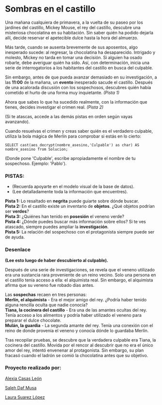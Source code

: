 <h1>Sombras en el castillo</h1>

Una mañana cualquiera de primavera, a la vuelta de su paseo por los jardines del castillo, Mickey Mouse, el rey del castillo, descubre una misteriosa chocolatina en su habitación. Sin saber quién ha podido dejarla allí, decide reservar el apetecible dulce hasta la hora del almuerzo.

Más tarde, cuando se ausenta brevemente de sus aposentos, algo inesperado sucede: al regresar, la chocolatina ha desaparecido. Intrigado y molesto, Mickey no tarda en tomar una decisión. Si alguien ha osado robarle, debe averiguar quién ha sido. Así, con determinación, inicia una serie de interrogatorios a los habitantes del castillo en busca del culpable.

Sin embargo, antes de que pueda avanzar demasiado en su investigación, a las <b>11:00</b> de la mañana, un <b>evento</b> inesperado sacude el castillo. Después de una acalorada discusión con los sospechosos, descubres quién había cometido el hurto de una forma muy inquietante. *(Pista 1)*

Ahora que sabes lo que ha sucedido realmente, con la información que tienes, decides investigar el crimen real. *(Pista 2)*

(Si te atascas, accede a las demás pistas en orden según vayas avanzando).

Cuando resuelvas el crimen y creas saber quién es el verdadero culpable, utiliza la bola mágica de Merlín para comprobar si estás en lo cierto:


    SELECT cast(aes_decrypt(nombre_asesino,'Culpable') as char) AS nombre_asesino from Solucion;

(Donde pone 'Culpable', escribe apropiadamente el nombre de tu sospechoso. Ejemplo: 'Pablo').
<h3><b>PISTAS:</b></h3> <ul> <li>(Recuerda apoyarte en el modelo visual de la base de datos).</li> <li>(Lee detalladamente toda la información que encuentres).</li> </ul>

<b>Pista 1:</b> Lo resaltado en <b>negrita</b> puede guiarte sobre dónde buscar.<br> <b>Pista 2:</b> En el castillo existe un inventario de <b>objetos</b>. ¿Qué objetos podrían ser <b>verdes</b>?<br> <b>Pista 3:</b> ¿Quiénes han tenido en <b>posesión</b> el veneno verde?<br> <b>Pista 4:</b> ¿Dónde puedes buscar más información sobre ellos? Si te ves atascado, siempre puedes ampliar la <b>investigación</b>.<br> <b>Pista 5:</b> La relación del sospechoso con el protagonista siempre puede ser de ayuda.
<h3>Desenlace</h3>

<b>(Lee esto luego de haber descubierto al culpable).</b>

Después de una serie de investigaciones, se revela que el veneno utilizado era una sustancia rara proveniente de un reino vecino. Solo una persona en el castillo tenía acceso a ella: el alquimista real. Sin embargo, el alquimista afirma que su veneno fue robado días antes.

Las <b>sospechas</b> recaen en tres personas:<br> <b>Merlín, el alquimista</b> - Era el mejor amigo del rey. ¿Podría haber tenido alguna rencilla oculta que nadie conocía?<br> <b>Tiana, la cocinera del castillo</b> - Era una de las amantes ocultas del rey. Tenía acceso a los alimentos y podría haber utilizado el veneno para preparar el dulce chocolate.<br> <b>Mulán, la guardia</b> - La segunda amante del rey. Tenía una conexión con el reino de donde provenía el veneno y conocía dónde lo guardaba Merlín.<br>

Tras recopilar pruebas, se descubre que la verdadera culpable era Tiana, la cocinera del castillo. Movida por el rencor al descubrir que no era el único amor del rey, intentó envenenar al protagonista. Sin embargo, su plan fracasó cuando el ladrón se comió la chocolatina antes que su objetivo.

<h3>Proyecto realizado por:</h3>

<a href="https://github.com/AlexiaCassLe">Alexia Casas León</a>

<a href="https://github.com/SalehDM">Saleh Daf Musa</a>

<a href="https://github.com/LAUSUALOP">Laura Suarez López</a>
